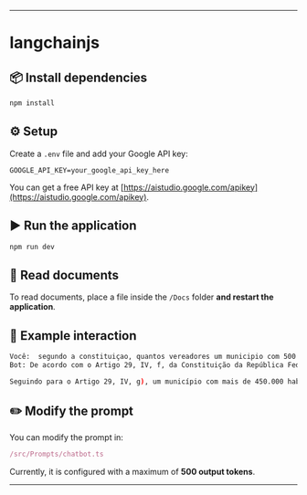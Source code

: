 
---

# langchainjs

## 📦 Install dependencies

```bash
npm install
```

## ⚙️ Setup

Create a `.env` file and add your Google API key:

```
GOOGLE_API_KEY=your_google_api_key_here
```

You can get a free API key at [https://aistudio.google.com/apikey](https://aistudio.google.com/apikey).

## ▶️ Run the application

```bash
npm run dev
```

## 📄 Read documents

To read documents, place a file inside the `/Docs` folder **and restart the application**.

## 💬 Example interaction

```bash
Você:  segundo a constituiçao, quantos vereadores um municipio com 500 mil habitantes deverá ter
Bot: De acordo com o Artigo 29, IV, f, da Constituição da República Federativa do Brasil, presente no arquivo constituiçao.pdf, um município com mais de 300.000 habitantes e de até 450.000 habitantes deverá ter 23 vereadores. Como o município em questão possui 500 mil habitantes, ele está fora dessa faixa, portanto essa não é a resposta.

Seguindo para o Artigo 29, IV, g), um município com mais de 450.000 habitantes e de até 600.000 habitantes deverá ter 25 vereadores. (p. 37-38)  
```

## ✏️ Modify the prompt

You can modify the prompt in:

```typescript
/src/Prompts/chatbot.ts
```

Currently, it is configured with a maximum of **500 output tokens**.

---
